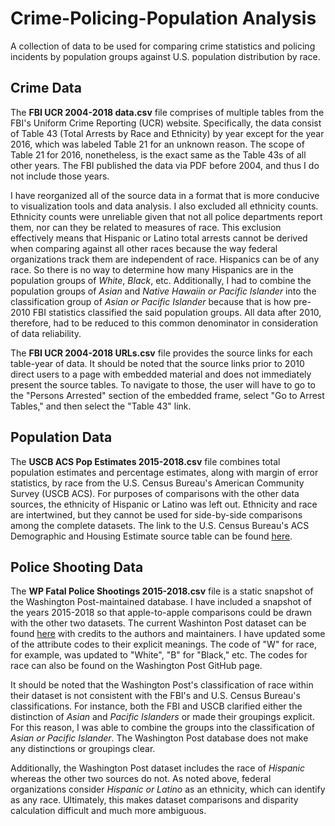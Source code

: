 # Crime-Policing-Population Analysis
A collection of data to be used for comparing crime statistics and policing incidents by population groups against U.S. population distribution by race.

## Crime Data
The **FBI UCR 2004-2018 data.csv** file comprises of multiple tables from the FBI's Uniform Crime Reporting (UCR) website. Specifically, the data consist of Table 43 (Total Arrests by Race and Ethnicity) by year except for the year 2016, which was labeled Table 21 for an unknown reason. The scope of Table 21 for 2016, nonetheless, is the exact same as the Table 43s of all other years. The FBI published the data via PDF before 2004, and thus I do not include those years.

I have reorganized all of the source data in a format that is more conducive to visualization tools and data analysis. I also excluded all ethnicity counts. Ethnicity counts were unreliable given that not all police departments report them, nor can they be related to measures of race. This exclusion effectively means that Hispanic or Latino total arrests cannot be derived when comparing against all other races because the way federal organizations track them are independent of race. Hispanics can be of any race. So there is no way to determine how many Hispanics are in the population groups of *White*, *Black*, etc. Additionally, I had to combine the population groups of *Asian* and *Native Hawaiin or Pacific Islander* into the classification group of *Asian or Pacific Islander* because that is how pre-2010 FBI statistics classified the said population groups. All data after 2010, therefore, had to be reduced to this common denominator in consideration of data reliability.

The **FBI UCR 2004-2018 URLs.csv** file provides the source links for each table-year of data. It should be noted that the source links prior to 2010 direct users to a page with embedded material and does not immediately present the source tables. To navigate to those, the user will have to go to the "Persons Arrested" section of the embedded frame, select "Go to Arrest Tables," and then select the "Table 43" link.

## Population Data
The **USCB ACS Pop Estimates 2015-2018.csv** file combines total population estimates and percentage estimates, along with margin of error statistics, by race from the U.S. Census Bureau's American Community Survey (USCB ACS). For purposes of comparisons with the other data sources, the ethnicity of Hispanic or Latino was left out. Ethnicity and race are intertwined, but they cannot be used for side-by-side comparisons among the complete datasets. The link to the U.S. Census Bureau's ACS Demographic and Housing Estimate source table can be found [here](https://data.census.gov/cedsci/table?d=ACS%205-Year%20Estimates%20Data%20Profiles&table=DP05&tid=ACSDP5Y2018.DP05&vintage=2010).

## Police Shooting Data
The **WP Fatal Police Shootings 2015-2018.csv** file is a static snapshot of the Washington Post-maintained database. I have included a snapshot of the years 2015-2018 so that apple-to-apple comparisons could be drawn with the other two datasets. The current Washinton Post dataset can be found [here](https://github.com/washingtonpost/data-police-shootings) with credits to the authors and maintainers. I have updated some of the attribute codes to their explicit meanings. The code of "W" for race, for example, was updated to "White", "B" for "Black," etc. The codes for race can also be found on the Washington Post GitHub page.

It should be noted that the Washington Post's classification of race within their dataset is not consistent with the FBI's and U.S. Census Bureau's classifications. For instance, both the FBI and USCB clarified either the distinction of *Asian* and *Pacific Islanders* or made their groupings explicit. For this reason, I was able to combine the groups into the classification of *Asian or Pacific Islander*. The Washington Post database does not make any distinctions or groupings clear.

Additionally, the Washington Post dataset includes the race of *Hispanic* whereas the other two sources do not. As noted above, federal organizations consider *Hispanic or Latino* as an ethnicity, which can identify as any race. Ultimately, this makes dataset comparisons and disparity calculation difficult and much more ambiguous.
